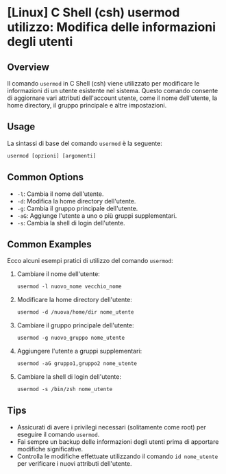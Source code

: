# [Linux] C Shell (csh) usermod utilizzo: Modifica delle informazioni degli utenti

## Overview
Il comando `usermod` in C Shell (csh) viene utilizzato per modificare le informazioni di un utente esistente nel sistema. Questo comando consente di aggiornare vari attributi dell'account utente, come il nome dell'utente, la home directory, il gruppo principale e altre impostazioni.

## Usage
La sintassi di base del comando `usermod` è la seguente:

```csh
usermod [opzioni] [argomenti]
```

## Common Options
- `-l`: Cambia il nome dell'utente.
- `-d`: Modifica la home directory dell'utente.
- `-g`: Cambia il gruppo principale dell'utente.
- `-aG`: Aggiunge l'utente a uno o più gruppi supplementari.
- `-s`: Cambia la shell di login dell'utente.

## Common Examples
Ecco alcuni esempi pratici di utilizzo del comando `usermod`:

1. Cambiare il nome dell'utente:
   ```csh
   usermod -l nuovo_nome vecchio_nome
   ```

2. Modificare la home directory dell'utente:
   ```csh
   usermod -d /nuova/home/dir nome_utente
   ```

3. Cambiare il gruppo principale dell'utente:
   ```csh
   usermod -g nuovo_gruppo nome_utente
   ```

4. Aggiungere l'utente a gruppi supplementari:
   ```csh
   usermod -aG gruppo1,gruppo2 nome_utente
   ```

5. Cambiare la shell di login dell'utente:
   ```csh
   usermod -s /bin/zsh nome_utente
   ```

## Tips
- Assicurati di avere i privilegi necessari (solitamente come root) per eseguire il comando `usermod`.
- Fai sempre un backup delle informazioni degli utenti prima di apportare modifiche significative.
- Controlla le modifiche effettuate utilizzando il comando `id nome_utente` per verificare i nuovi attributi dell'utente.